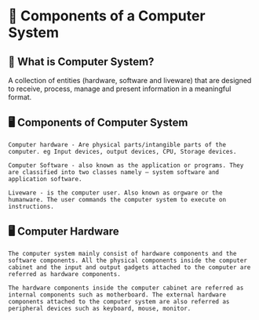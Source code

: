# 🚀 Components of a Computer System

## 🤔 What is Computer System?
A collection of entities (hardware, software and liveware) that are designed to receive, process, manage and present information in a meaningful format.

## 🖥️ Components of Computer System
    Computer hardware - Are physical parts/intangible parts of the computer. eg Input devices, output devices, CPU, Storage devices.

    Computer Software - also known as the application or programs. They are classified into two classes namely — system software and application software.

    Liveware - is the computer user. Also known as orgware or the humanware. The user commands the computer system to execute on instructions. 

## 🖥️ Computer Hardware
    The computer system mainly consist of hardware components and the software components. All the physical components inside the computer cabinet and the input and output gadgets attached to the computer are referred as hardware components.

    The hardware components inside the computer cabinet are referred as internal components such as motherboard. The external hardware components attached to the computer system are also referred as peripheral devices such as keyboard, mouse, monitor.